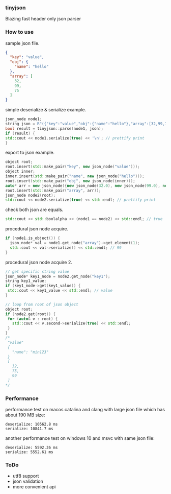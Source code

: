 ### tinyjson

Blazing fast header only json parser

### How to use

sample json file.
```json
{
  "key": "value",
  "obj": {
    "name": "hello"
  },
  "array": [
    32,
    99,
    75
  ]
}
```

simple deserialize & serialize example.
```c++
json_node node1;
string json = R"({"key":"value","obj":{"name":"hello"},"array":[32,99,75]})";
bool result = tinyjson::parse(node1, json);
if (result) {
std::cout << node1.serialize(true) << '\n'; // prettify print
}
```

export to json example.
```c++
object root;
root.insert(std::make_pair("key", new json_node("value")));
object inner;
inner.insert(std::make_pair("name", new json_node("hello")));
root.insert(std::make_pair("obj", new json_node(inner)));
auto* arr = new json_node({new json_node(32.0), new json_node(99.0), new json_node(75.0)});
root.insert(std::make_pair("array", arr));
json_node node2(root);
std::cout << node2.serialize(true) << std::endl; // prettify print
```

check both json are equals.
```c++
std::cout << std::boolalpha << (node1 == node2) << std::endl; // true
```

procedural json node acquire.
```c++
if (node1.is_object()) {
  json_node* val = node1.get_node("array")->get_element(1);
  std::cout << val->serialize() << std::endl; // 99
}
```

procedural json node acquire 2.
```c++
// get specific string value
json_node* key1_node = node2.get_node("key1");
string key1_value;
if (key1_node->get(key1_value)) {
 std::cout << key1_value << std::endl; // value
}

// loop from root of json object
object root;
if (node2.get(root)) {
 for (auto& v : root) {
   std::cout << v.second->serialize(true) << std::endl;
 }
}
/*
 "value"
 {
   "name": "min123"
 }
 [
   32,
   75,
   99
 ]
*/
```

### Performance

performance test on macos catalina and clang with large json file which has about 190 MB size:

```
deserialize: 10562.8 ms
serialize: 10841.7 ms
```

another performance test on windows 10 and msvc with same json file:

```
deserialize: 5592.36 ms
serialize: 5552.61 ms
```

### ToDo

- utf8 support
- json validation
- more convenient api
